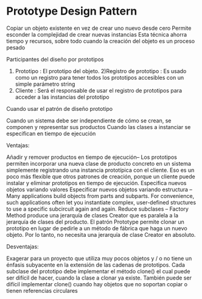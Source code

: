 # Prototype Design Pattern

Copiar un objeto existente en vez de crear uno nuevo desde cero
Permite esconder la complejidad de crear nuevas instancias 
Esta técnica ahorra tiempo y recursos, sobre todo cuando la creación del objeto es un proceso pesado


Participantes del diseño por prototipos


1) Prototipo : El prototipo del objeto.
2)Registro de  prototipo : Es usado como un registro para tener todos los prototipos accesibles con un simple parámetro string
3) Cliente : Será el responsable de usar el registro de prototipos para acceder a las instancias del prototipo


Cuando usar el patrón de diseño prototipo

Cuando un sistema debe ser independiente de cómo se crean, se componen y representar sus productos
Cuando las clases a instanciar se especifican en tiempo de ejecución 

Ventajas:

Añadir y remover productos en tiempo de ejecución– Los prototipos permiten incorporar una nueva clase de producto concreto en un sistema simplemente registrando una instancia prototípica con el cliente. Eso es un poco más flexible que otros patrones de creación, porque un cliente puede instalar y eliminar prototipos en tiempo de ejecución.
Especifica nuevos objetos variando valores 
Especificar nuevos objetos variando estructura – Many applications build objects from parts and subparts. For convenience, such applications often let you instantiate complex, user-defined structures to use a specific subcircuit again and again.
Reduce subclases –   Factory Method produce una jerarquía de clases Creator que es paralela a la jerarquía de clases del producto. El patrón Prototype  permite clonar un prototipo en lugar de pedirle a un método de fábrica que haga un nuevo objeto. Por lo tanto, no necesita una jerarquía de clase Creator en absoluto.

Desventajas:

Exagerar para un proyecto que utiliza muy pocos objetos y / o no tiene un énfasis subyacente en la extensión de las cadenas de prototipos.
Cada subclase del prototipo debe implementar el método clone() el cual puede ser difícil de hacer, cuando la clase a clonar ya existe.
También puede ser difícil implementar clone() cuando hay objetos que no soportan copiar o tienen referencias circulares
